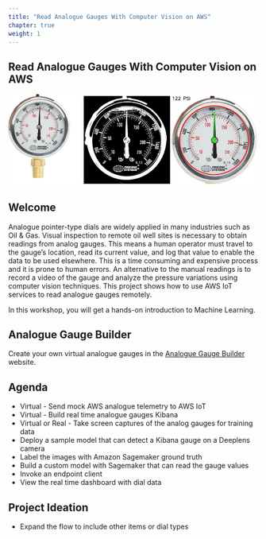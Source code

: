 ```yaml
---
title: "Read Analogue Gauges With Computer Vision on AWS"
chapter: true
weight: 1
---
```


## Read Analogue Gauges With Computer Vision on AWS

![Analogue gauge reading flow](images/three-gauges.png)

## Welcome

Analogue pointer-type dials are widely applied in many industries such as Oil & Gas. Visual inspection to remote oil well sites is necessary to obtain readings from analog gauges. This means a human operator must travel to the gauge’s location, read its current value, and log that value to enable the data to be used elsewhere. This is a time consuming and expensive process and it is prone to human errors. An alternative to the manual readings is to record a video of the gauge and analyze the pressure variations using computer vision techniques. This project shows how to use AWS IoT services to read analogue gauges remotely.

In this workshop, you will get a hands-on introduction to Machine Learning.

## Analogue Gauge Builder

Create your own virtual analogue gauges in the [Analogue Gauge Builder](gauge/?bp=100) website.

## Agenda

* Virtual - Send mock AWS analogue telemetry to AWS IoT
* Virtual - Build real time analogue gauges Kibana
* Virtual or Real - Take screen captures of the analog gauges for training data
* Deploy a sample model that can detect a Kibana gauge on a Deeplens camera
* Label the images with Amazon Sagemaker ground truth
* Build a custom model with Sagemaker that can read the gauge values
* Invoke an endpoint client
* View the real time dashboard with dial data

## Project Ideation

* Expand the flow to include other items or dial types
